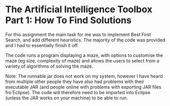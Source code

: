 # The Artificial Intelligence Toolbox Part 1: How To Find Solutions

For this assignment the main task for me was to implement Best First Search, and add different heuristics. The majority of the code was provided and I had to essentially finish it off.

The code runs a program displaying a maze, with options to customise the maze (eg size, complexity of maze) and allows the users to select from a variety of algorithms of solving the maze.

Note: The runnable jar does not work on my system, however I have heard from multiple other people they have also had problems with their executable JAR (and people online with problems with exporting JAR files fro Eclipse).
The code will therefore need to be imported into Eclipse (unless the JAR works on your machine) to be able to run.
